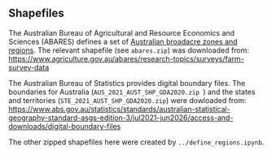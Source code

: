 ## Shapefiles

The Australian Bureau of Agricultural and Resource Economics and Sciences (ABARES) defines a set of
[Australian broadacre zones and regions](https://apps.agriculture.gov.au/agsurf/regions.html).
The relevant shapefile (see `abares.zip`) was downloaded from:  
https://www.agriculture.gov.au/abares/research-topics/surveys/farm-survey-data

The Australian Bureau of Statistics provides digital boundary files.
The boundaries for Australia (`AUS_2021_AUST_SHP_GDA2020.zip `)
and the states and territories (`STE_2021_AUST_SHP_GDA2020.zip`)
were dowloaded from:  
https://www.abs.gov.au/statistics/standards/australian-statistical-geography-standard-asgs-edition-3/jul2021-jun2026/access-and-downloads/digital-boundary-files

The other zipped shapefiles here were created by `../define_regions.ipynb`.
